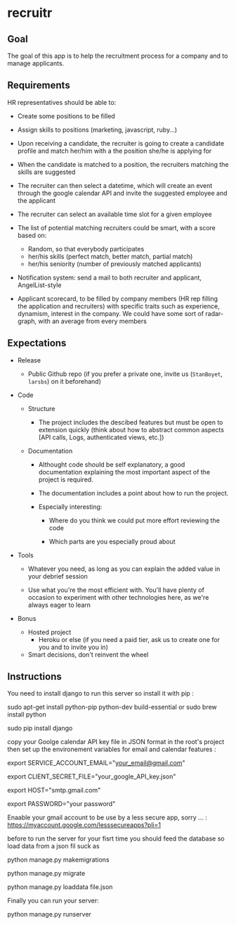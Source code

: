 # recruitr

## Goal
The goal of this app is to help the recruitment process for a company and to manage applicants.

## Requirements

HR representatives should be able to:
- Create some positions to be filled
- Assign skills to positions (marketing, javascript, ruby…)
- Upon receiving a candidate, the recruiter is going to create a candidate profile and match her/him with a the position she/he is applying for
- When the candidate is matched to a position, the recruiters matching the skills are suggested
- The recruiter can then select a datetime, which will create an event through the google calendar API and invite the suggested employee and the applicant

- The recruiter can select an available time slot for a given employee
- The list of potential matching recruiters could be smart, with a score based on:
  - Random, so that everybody participates
  - her/his skills (perfect match, better match, partial match)
  - her/his seniority (number of previously matched applicants)
- Notification system: send a mail to both recruiter and applicant, AngelList-style
- Applicant scorecard, to be filled by company members (HR rep filling the application and recruiters) with specific traits such as experience, dynamism, interest in the company. We could have some sort of radar-graph, with an average from every members

## Expectations

- Release

  - Public Github repo (if you prefer a private one, invite us (`StanBoyet`, `larsbs`) on it beforehand)

- Code

  - Structure

    - The project includes the descibed features but must be open to extension quickly (think about how to abstract common aspects [API calls, Logs, authenticated views, etc.])

  - Documentation

    - Althought code should be self explanatory, a good documentation explaining the most important aspect of the project is required.

    - The documentation includes a point about how to run the project.

    - Especially interesting:

      - Where do you think we could put more effort reviewing the code

      - Which parts are you especially proud about

- Tools

  - Whatever you need, as long as you can explain the added value in your debrief session

  - Use what you're the most efficient with. You'll have plenty of occasion to experiment with other technologies here, as we're always eager to learn

- Bonus

  - Hosted project
    - Heroku or else (if you need a paid tier, ask us to create one for you and to invite you in)
  - Smart decisions, don't reinvent the wheel

## Instructions

You need to install django to run this server so install it with pip :

sudo apt-get install python-pip python-dev build-essential  or sudo brew install python

sudo pip install django

copy your Goolge calendar API key file in JSON format in the root's project then set up the environement variables for email and calendar features :

export SERVICE_ACCOUNT_EMAIL="your_email@gmail.com"

export CLIENT_SECRET_FILE="your_google_API_key.json"

export HOST="smtp.gmail.com"

export PASSWORD="your password"


Enaable your gmail account to be use by a less secure app, sorry ... :
https://myaccount.google.com/lesssecureapps?pli=1

before to run the server for your fisrt time you should feed the database so load data from a json fil suck as

python manage.py makemigrations

python manage.py migrate

python manage.py loaddata file.json


Finally you can run your server:

python manage.py runserver
